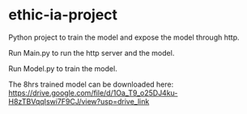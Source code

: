 # ethic-ia-project

Python project to train the model and expose the model through http.

Run Main.py to run the http server and the model.

Run Model.py to train the model.

The 8hrs trained model can be downloaded here: https://drive.google.com/file/d/1Oa_T9_o25DJ4ku-H8zTBVqqIswi7F9CJ/view?usp=drive_link
